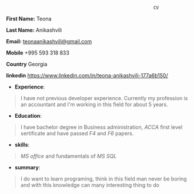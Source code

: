                                                             CV


**First Name:**       Teona

**Last Name:**        Anikashvili

 **Email:**           teonaanikashvili@gmail.com

 **Mobile**           +995 593 318 833

 **Country**          Georgia
 
 **linkedin**         https://www.linkedin.com/in/teona-anikashvili-177a6b150/


    

- **Experience**: 
>I have not previous developer experience. Currently my profession is an accountant and I'm working in this field for about 5 years.
  

- **Education**:
>I have bachelor degree in Business administration, _ACCA_ first level sertificate and have passed _F4_ and _F6_ papers.
   

-  **skills**: 
>_MS office_ and fundamentals of _MS SQL_
  

- **summary**:
>I do want to learn programing, think in this field man never be boring and with this knowledge can many interesting thing to do